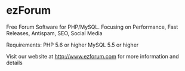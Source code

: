 ezForum
=======

Free Forum Software for PHP/MySQL. Focusing on Performance, Fast Releases, Antispam, SEO, Social Media


Requirements:
PHP 5.6 or higher
MySQL 5.5 or higher

Visit our website at http://www.ezforum.com for more information and details
